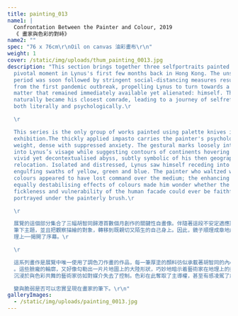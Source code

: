 ```yaml
---
title: painting_013
name1: |
  Confrontation Between the Painter and Colour, 2019
  《 畫家與色彩的對峙》
name2: ""
spec: "76 x 76cm\r\nOil on canvas 油彩畫布\r\n"
weight: 1
cover: /static/img/uploads/thum_painting_0013.jpg
description: "This section brings together three selfportraits painted from a
  pivotal moment in Lynus's first few months back in Hong Kong. The unsettling
  period was soon followed by stringent social-distancing measures resulting
  from the first pandemic outbreak, propelling Lynus to turn towards a subject
  matter that remained immediately available yet alienated: himself. The mirror
  naturally became his closest comrade, leading to a journey of selfreflection,
  both literally and psychologically.\r

  \r

  This series is the only group of works painted using palette knives in this
  exhibition.The thickly applied impasto carries the painter's psychological
  weight, dense with suppressed anxiety. The gestural marks loosely interweave
  into Lynus’s visage while suggesting contours of continents hovering on a
  vivid yet decontextualised abyss, subtly symbolic of his then geographical
  relocation. Isolated and distressed, Lynus saw himself receding into the
  engulfing swaths of yellow, green and blue. The painter who waltzed with
  colours appeared to have lost command over the medium; the enhancing but
  equally destabilising effects of colours made him wonder whether the
  fickleness and vulnerability of the human facade could ever be faithfully
  portrayed under the painterly brush.\r

  \r

  展覽的這個部分集合了三幅胡智同歸港首數個月創作的關鍵性自畫像。伴隨著這段不安定適應期是新冠疫情的首回大爆發。其時的嚴格社會隔離措施，促使胡智同重新審視\
  筆下主題，並且把觀察描繪的對象，轉移到既親切又陌生的自己身上。因此，鏡子順理成章地成為了胡智同最親密無間的夥伴，並為藝術家的自省旅程──不論是圖像上還是心\
  理上──揭開了序幕。\r

  \r

  這系列畫作是展覽中唯一使用了調色刀作畫的作品，每一筆厚塗的顏料彷似承載著胡智同的內心的沉重、壓抑和焦慮。密密麻麻的筆觸縱橫畫布，隱約交織出胡智同的面容\
  。這些臉龐的輪廓，又好像勾勒出一片片地圖上的大陸形狀，巧妙地暗示着藝術家在地理上的換移。畫中的胡智同孤寂而苦惱，貌似緩慢地被吞噬在浩瀚的黃、綠、藍調中。曾\
  沉浸於與色彩共舞的藝術家彷如對媒介失去了控制。色彩在此奪取了主導權，甚至有感凌駕了創作者。顏色如此強勢的逆襲使胡智同不禁懷疑，人的身心善\r

  變與脆弱是否可以忠實呈現在畫家的筆下。\r\n"
galleryImages:
  - /static/img/uploads/painting_0013.jpg
---
```

